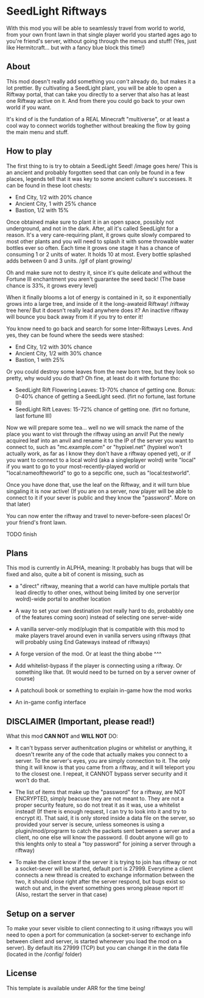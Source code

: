 # SeedLight Riftways

With this mod you will be able to seamlessly travel from world to world, from your own front lawn in that single player world you started ages ago to you're friend's server, without going through the menus and stuff! (Yes, just like Hermitcraft... but with a fancy blue block this time!)

## About
This mod doesn't really add something you *can't* already do, but makes it a lot prettier. By cultivating a SeedLight plant, you will be able to open a Riftway portal, that can take you directly to a server that also has at least one Riftway active on it. And from there you could go back to your own world if you want.

It's kind of is the fundation of a REAL Minecraft "multiverse", or at least a cool way to connect worlds toghether without breaking the flow by going the main menu and stuff.

## How to play
The first thing to is try to obtain a SeedLight Seed!
/image goes here/
This is an ancient and probably forgotten seed that can only be found in a few places, legends tell that it was key to some ancient culture's successes. It can be found in these loot chests: 
  - End City, 1/2 with 20% chance
  - Ancient City, 1 with 25% chance
  - Bastion, 1/2 with 15%

Once obtained make sure to plant it in an open space, possibly not underground, and not in the dark. After, all it's called SeedLight for a reason. 
It's a very care-requiring plant, it grows quite slowly compared to most other plants and you will need to splash it with some throwable water bottles ever so often.
Each time it grows one stage it has a chance of consuming 1 or 2 units of water. It holds 10 at most. Every bottle splashed adds between 0 and 3 units.
/gif of plant growing/

 Oh and make sure not to destry it, since it's quite delicate and without the Fortune III enchantment you aren't guarantee the seed back! (The base chance is 33%, it grows every level)

When it finally blooms a lot of energy is contained in it, so it exponentially grows into a large tree, and inside of it the long-awateid Riftway!
/riftway tree here/
But it doesn't really lead anywhere does it? An inactive riftway will bounce you back away from it if you try to enter it!

You know need to go back and search for some Inter-Riftways Leves. And yes, they can be found where the seeds were stashed:
  - End City, 1/2 with 30% chance
  - Ancient City, 1/2 with 30% chance
  - Bastion, 1 with 25%

Or you could destroy some leaves from the new born tree, but they look so pretty, why would you do that? Oh fine, at least do it with fortune tho:
  - SeedLight Rift Flowering Leaves: 13-70% chance of getting one. Bonus: 0-40% chance of getting a SeedLight seed. (firt no fortune, last fortune III)
  - SeedLight Rift Leaves: 15-72% chance of getting one. (firt no fortune, last fortune III)

Now we will prepare some tea... well no we will smack the name of the place you want to vist through the riftway using an anvil!
Put the newly acquired leaf into an anvil and rename it to the IP of the server you want to connect to, such as "mc.example.com" or "hypixel.net" (hypixel won't actually work, as far as I know they don't have a riftway opened yet), or if you want to connect to a local wolrd (aka a singleplayer wolrd) write "local" if you want to go to your most-recently-played world or "local:nameoftheworld" to go to a sepcific one, such as "local:testworld".

Once you have done that, use the leaf on the Riftway, and it will turn blue singaling it is now active! (If you are on a server, now player will be able to connect to it if your sever is public and they know the "password". More on that later)

You can now enter the riftway and travel to never-before-seen places! Or your friend's front lawn. 

TODO finish

## Plans
This mod is currently in ALPHA, meaning: It probably has bugs that will be fixed and also, quite a bit of conent is missing, such as 

- a "direct" riftway, meaning that a world can have multiple portals that lead directly to other ones, without being limited by one server(or wolrd)-wide portal to another location

- A way to set your own destination (not really hard to do, probabbly one of the features coming soon) instead of selecting one server-wide

- A vanilla server-only mod/plugin that is compatible with this mod to make players travel around even in vanilla servers using riftways (that will probably using End Gateways instead of riftways)

- A forge version of the mod. Or at least the thing abobe ^^^

- Add whitelist-bypass if the player is connecting using a riftway. Or something like that. (It would need to be turned on by a server owner of course)

- A patchouli book or something to explain in-game how the mod works
- An in-game config interface

## DISCLAIMER (Important, please read!)
What this mod **CAN NOT** and **WILL NOT** DO:
- It can't bypass server authenitcation plugins or whitelist or anything, it doesn't rewrite any of the code that actually makes you connect to a server. To the server's eyes, you are simply connection to it. The only thing it will know is that you came from a riftway, and it will teleport you to the closest one. I repeat, it CANNOT bypass server security and it won't do that.

- The list of items that make up the "password" for a riftway, are NOT ENCRYPTED, simply beacuse they are not meant to. They are not a proper security feature, so do not treat it as it was, use a whitelist instead! (If there is enough request, I can try to look into it and try to encrypt it). 
That said, it is only stored inside a data file on the server, so provided your server is secure, unless someones is using a plugin/mod/prograrm to catch the packets sent between a server and a client, no one else will know the password. (I doubt anyone will go to this lenghts only to steal a "toy password" for joining a server through a riftway)

- To make the client know if the server it is trying to join has riftway or not a socket-sever will be started, default port is 27999. Everytime a client connects a new thread is created to exchange information between the two, it should close right after the server respond, but bugs exist so watch out and, in the event something goes wrong please report it! (Also, restart the server in that case)

## Setup on a server
To make your sever visible to client connecting to it using riftways you will need to open a port for communication (a socket-server to exchange info between client and server, is started whenever you load the mod on a server). By default itis 27999 (TCP) but you can change it in the data file (located in the /config/ folder)

## License

This template is available under ARR for the time being!

